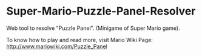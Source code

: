 # Super-Mario-Puzzle-Panel-Resolver
Web tool to resolve "Puzzle Panel". (Minigame of Super Mario game).

To know how to play and read more, visit Mario Wiki Page: http://www.mariowiki.com/Puzzle_Panel
